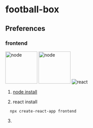 # football-box
## Preferences
### frontend
<img src="https://nodejs.org/static/images/logo.svg" width="100px" height="100px" title="node" alt="node"></img>
<img src="" width="100px" height="100px" title="node" alt="node"></img>
![react](https://user-images.githubusercontent.com/86584887/179446685-d2dcefd1-9c95-49e1-b0ec-283344a9e267.svg)

1. [node install](https://nodejs.org/ko/)

2. react install
```
  npx create-react-app frontend
```
3. 
